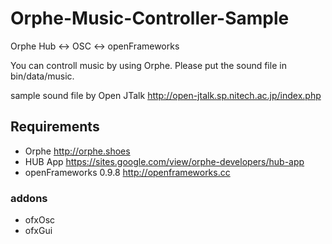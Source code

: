 # Orphe-Music-Controller-Sample
Orphe Hub &lt;-> OSC &lt;-> openFrameworks

You can controll music by using Orphe.
Please put the sound file in bin/data/music.

sample sound file by Open JTalk
http://open-jtalk.sp.nitech.ac.jp/index.php

## Requirements
- Orphe
http://orphe.shoes
- HUB App
https://sites.google.com/view/orphe-developers/hub-app
- openFrameworks 0.9.8
http://openframeworks.cc
### addons
- ofxOsc
- ofxGui
